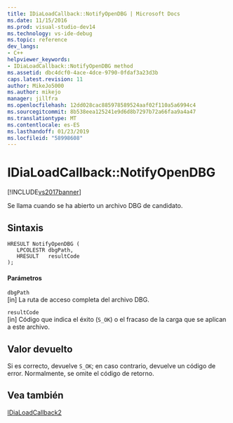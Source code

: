 ```yaml
---
title: IDiaLoadCallback::NotifyOpenDBG | Microsoft Docs
ms.date: 11/15/2016
ms.prod: visual-studio-dev14
ms.technology: vs-ide-debug
ms.topic: reference
dev_langs:
- C++
helpviewer_keywords:
- IDiaLoadCallback::NotifyOpenDBG method
ms.assetid: dbc4dcf0-4ace-4dce-9790-0fdaf3a23d3b
caps.latest.revision: 11
author: MikeJo5000
ms.author: mikejo
manager: jillfra
ms.openlocfilehash: 12dd028cac885978589524aaf02f110a5a6994c4
ms.sourcegitcommit: 8b538eea125241e9d6d8b7297b72a66faa9a4a47
ms.translationtype: MT
ms.contentlocale: es-ES
ms.lasthandoff: 01/23/2019
ms.locfileid: "58998608"
---
```

# <a name="idialoadcallbacknotifyopendbg"></a>IDiaLoadCallback::NotifyOpenDBG
[!INCLUDE[vs2017banner](../../includes/vs2017banner.md)]

Se llama cuando se ha abierto un archivo DBG de candidato.  
  
## <a name="syntax"></a>Sintaxis  
  
```cpp#  
HRESULT NotifyOpenDBG (   
   LPCOLESTR dbgPath,  
   HRESULT   resultCode  
);  
```  
  
#### <a name="parameters"></a>Parámetros  
 `dbgPath`  
 [in] La ruta de acceso completa del archivo DBG.  
  
 `resultCode`  
 [in] Código que indica el éxito (`S_OK`) o el fracaso de la carga que se aplican a este archivo.  
  
## <a name="return-value"></a>Valor devuelto  
 Si es correcto, devuelve `S_OK`; en caso contrario, devuelve un código de error. Normalmente, se omite el código de retorno.  
  
## <a name="see-also"></a>Vea también  
 [IDiaLoadCallback2](../../debugger/debug-interface-access/idialoadcallback2.md)
